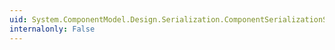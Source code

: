 ```yaml
---
uid: System.ComponentModel.Design.Serialization.ComponentSerializationService.LoadStore(System.IO.Stream)
internalonly: False
---
```

